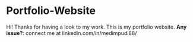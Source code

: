 # Portfolio-Website
Hi! Thanks for having a look to my work. This is my portfolio website.
**Any issue?**: connect me at linkedin.com/in/medimpudi88/

